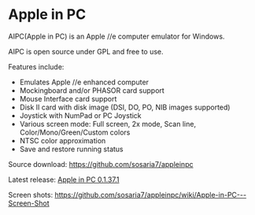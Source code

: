 # Apple in PC

AIPC(Apple in PC) is an Apple //e computer emulator for Windows.

AIPC is open source under GPL and free to use.

Features include:
  - Emulates Apple //e enhanced computer
  - Mockingboard and/or PHASOR card support
  - Mouse Interface card support
  - Disk II card with disk image (DSI, DO, PO, NIB images supported)
  - Joystick with NumPad or PC Joystick
  - Various screen mode: Full screen, 2x mode, Scan line, Color/Mono/Green/Custom colors
  - NTSC color approximation
  - Save and restore running status

Source download:
  https://github.com/sosaria7/appleinpc

Latest release:
  [Apple in PC 0.1.37.1](https://github.com/sosaria7/appleinpc/releases/download/0.1.37.1/aipc_0.1.37.1.zip)

Screen shots:
  https://github.com/sosaria7/appleinpc/wiki/Apple-in-PC---Screen-Shot
